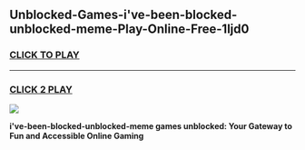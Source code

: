 
## Unblocked-Games-i've-been-blocked-unblocked-meme-Play-Online-Free-1ljd0
<h3>
<a href="https://premium76.site?title=i've-been-blocked-unblocked-meme&ref=26A">CLICK TO PLAY</a></h3>
<hr>

<h3>
<a href="https://premium76.site?title=i've-been-blocked-unblocked-meme&ref=26A">CLICK 2 PLAY</a>
  
</h3>

<a href="https://premium76.site?title=i've-been-blocked-unblocked-meme&ref=26A"><img src="https://clearcache.store/games.png"></a>


**i've-been-blocked-unblocked-meme games unblocked: Your Gateway to Fun and Accessible Online Gaming**
